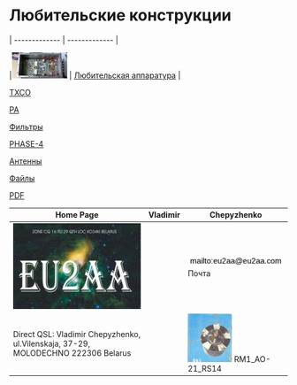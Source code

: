 # Любительские конструкции
| ------------- | ------------- |

|![](photo/PA1.jpg) | [Любительская аппаратура](AmRig.md) |

[TXCO](TXCO.md)

[PA](PA.md)

[Фильтры](FIL.md)

[PHASE-4](P4.md)

[Антенны](Ant.md)

[Файлы](FILES.md)

[PDF](PDF.md)

| Home Page | Vladimir | Chepyzhenko |
| ------------- | ------------- | ------------- |
|![QSL](photo/22.jpg) | |![mailto](photo/mailto3.png) Почта  |
| Direct QSL: Vladimir Chepyzhenko, ul.Vilenskaja, 37-29, MOLODECHNO 222306 Belarus | |[![RM1_AO-21_RS14](photo/28.jpg)](http://eu2aa.qrz.ru) RM1_AO-21_RS14 |

  


